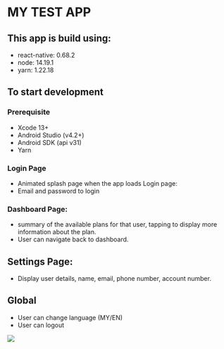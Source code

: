 # MY TEST APP

## This app is build using:

- react-native: 0.68.2
- node: 14.19.1
- yarn: 1.22.18

## To start development

### Prerequisite
- Xcode 13+
- Android Studio (v4.2+)
- Android SDK (api v31)
- Yarn

### Login Page
- Animated splash page when the app loads Login page:
- Email and password to login

### Dashboard Page:
- summary of the available plans for that user, tapping to display more information about the plan. 
- User can navigate back to dashboard.


## Settings Page:
- Display user details, name, email, phone number, account number.

## Global
- User can change language (MY/EN)
- User can logout

![](demo.gif)